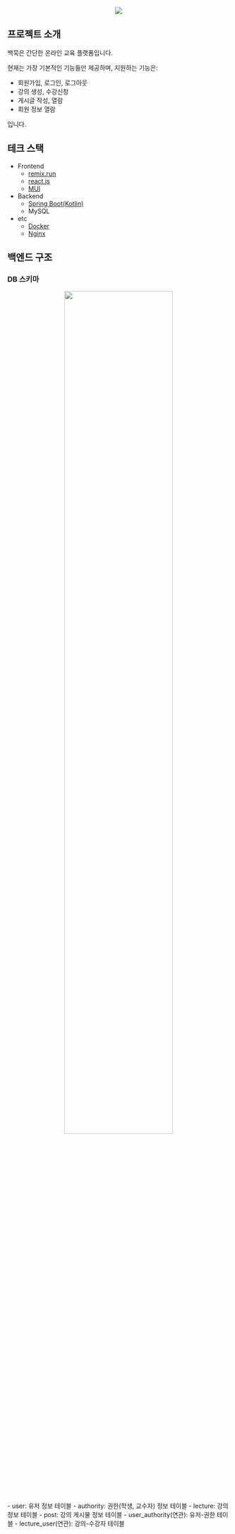<p align="center">
  <img src="https://github.com/devingryu/baekmook-front/assets/79868575/c4df8609-23a7-4bdf-a4b2-b6168fc6e73b" />
</p>

## 프로젝트 소개

백묵은 간단한 온라인 교육 플랫폼입니다.

현재는 가장 기본적인 기능들만 제공하며, 지원하는 기능은:
 - 회원가입, 로그인, 로그아웃
 - 강의 생성, 수강신청
 - 게시글 작성, 열람
 - 회원 정보 열람

입니다.

## 테크 스택

- Frontend
  - [remix.run](https://remix.run/)
  - [react.js](https://react.dev/)
  - [MUI](https://mui.com/)
- Backend
  - [Spring Boot(Kotlin)](https://spring.io/)
  - MySQL
- etc
  - [Docker](https://www.docker.com/)
  - [Nginx](https://www.nginx.com/)

## 백엔드 구조
### DB 스키마
<p align="center">
  <img src="https://github.com/devingryu/baekmook-front/assets/79868575/d4d0addd-c33c-43ce-9f07-8c0e3dc982ac" width="70%" height="70%"/>
</p>
- user: 유저 정보 테이블
- authority: 권한(학생, 교수자) 정보 테이블
- lecture: 강의 정보 테이블
- post: 강의 게시물 정보 테이블
- user_authority(연관): 유저-권한 테이블 
- lecture_user(연관): 강의-수강자 테이블
